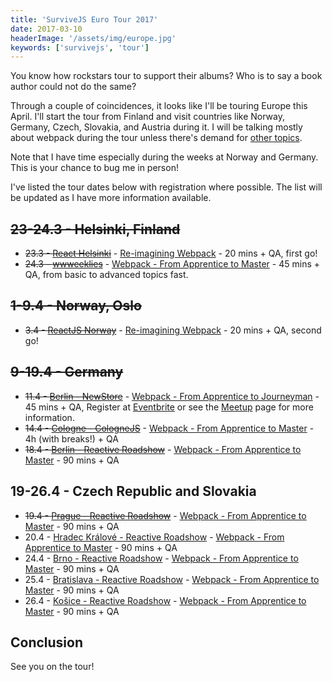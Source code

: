 ```yaml
---
title: 'SurviveJS Euro Tour 2017'
date: 2017-03-10
headerImage: '/assets/img/europe.jpg'
keywords: ['survivejs', 'tour']
---
```


You know how rockstars tour to support their albums? Who is to say a book author could not do the same?

Through a couple of coincidences, it looks like I'll be touring Europe this April. I'll start the tour from Finland and visit countries like Norway, Germany, Czech, Slovakia, and Austria during it. I will be talking mostly about webpack during the tour unless there's demand for [other topics](https://presentations.survivejs.com/).

Note that I have time especially during the weeks at Norway and Germany. This is your chance to bug me in person!

I've listed the tour dates below with registration where possible. The list will be updated as I have more information available.

## ~~23-24.3 - Helsinki, Finland~~

* ~~23.3 - [React Helsinki](https://meetabit.com/communities/react-helsinki)~~ - [Re-imagining Webpack](https://presentations.survivejs.com/re-imagining-webpack/) - 20 mins + QA, first go!
* ~~24.3 - [wwweeklies](http://wwweeklies.com/)~~ - [Webpack - From Apprentice to Master](https://presentations.survivejs.com/webpack-from-apprentice-to-journeyman/) - 45 mins + QA, from basic to advanced topics fast.

## ~~1-9.4 - Norway, Oslo~~

* ~~3.4 - [ReactJS Norway](https://www.meetup.com/ReactJS-Oslo-Meetup/events/238536172/)~~ - [Re-imagining Webpack](https://presentations.survivejs.com/re-imagining-webpack/) - 20 mins + QA, second go!

## ~~9-19.4 - Germany~~

* ~~11.4 - [Berlin - NewStore](https://www.meetup.com/NewStore/)~~ - [Webpack - From Apprentice to Journeyman](https://presentations.survivejs.com/webpack-from-apprentice-to-journeyman/) - 45 mins + QA, Register at [Eventbrite](https://www.eventbrite.de/e/webpack-from-apprentice-to-journeyman-with-juho-vepsalainen-tickets-32719397599) or see the [Meetup](https://www.meetup.com/NewStore/events/238314252/) page for more information.
* ~~14.4 - [Cologne - CologneJS](https://www.meetup.com/Cologne-js/events/238980913/)~~ - [Webpack - From Apprentice to Master](https://presentations.survivejs.com/webpack-from-apprentice-to-journeyman/) - 4h (with breaks!) + QA
* ~~18.4 - [Berlin - Reactive Roadshow](https://www.facebook.com/events/404484116586415/)~~ - [Webpack - From Apprentice to Master](https://presentations.survivejs.com/webpack-from-apprentice-to-journeyman/) - 90 mins + QA

## 19-26.4 - Czech Republic and Slovakia

* ~~19.4 - [Prague - Reactive Roadshow](https://www.facebook.com/events/419425221744852/)~~ - [Webpack - From Apprentice to Master](https://presentations.survivejs.com/webpack-from-apprentice-to-journeyman/) - 90 mins + QA
* 20.4 - [Hradec Králové - Reactive Roadshow](https://www.facebook.com/events/1868848770041251/) - [Webpack - From Apprentice to Master](https://presentations.survivejs.com/webpack-from-apprentice-to-journeyman/) - 90 mins + QA
* 24.4 - [Brno - Reactive Roadshow](https://www.facebook.com/events/1863697743885500/) - [Webpack - From Apprentice to Master](https://presentations.survivejs.com/webpack-from-apprentice-to-journeyman/) - 90 mins + QA
* 25.4 - [Bratislava - Reactive Roadshow](https://www.facebook.com/events/247969145674274/) - [Webpack - From Apprentice to Master](https://presentations.survivejs.com/webpack-from-apprentice-to-journeyman/) - 90 mins + QA
* 26.4 - [Košice - Reactive Roadshow](https://www.facebook.com/events/1736850319939384/) - [Webpack - From Apprentice to Master](https://presentations.survivejs.com/webpack-from-apprentice-to-journeyman/) - 90 mins + QA

## Conclusion

See you on the tour!
